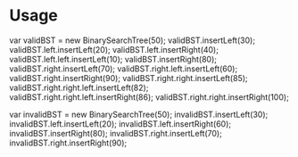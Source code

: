 # Usage

var validBST = new BinarySearchTree(50);
validBST.insertLeft(30);
validBST.left.insertLeft(20);
validBST.left.insertRight(40);
validBST.left.left.insertLeft(10);
validBST.insertRight(80);
validBST.right.insertLeft(70);
validBST.right.left.insertLeft(60);
validBST.right.insertRight(90);
validBST.right.right.insertLeft(85);
validBST.right.right.left.insertLeft(82);
validBST.right.right.left.insertRight(86);
validBST.right.right.insertRight(100);

var invalidBST = new BinarySearchTree(50);
invalidBST.insertLeft(30);
invalidBST.left.insertLeft(20);
invalidBST.left.insertRight(60);
invalidBST.insertRight(80);
invalidBST.right.insertLeft(70);
invalidBST.right.insertRight(90);
